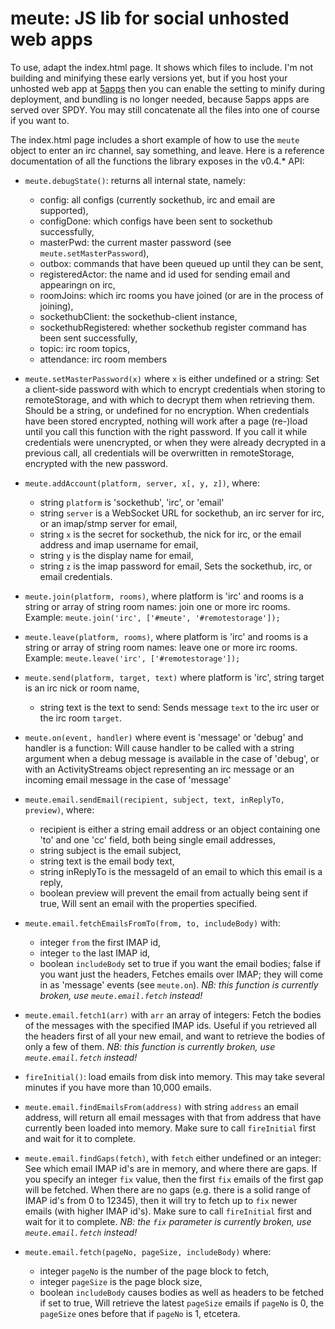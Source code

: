 meute: JS lib for social unhosted web apps
======

To use, adapt the index.html page. It shows which files to include.
I'm not building and minifying these early versions yet, but if you
host your unhosted web app at [5apps](https://5apps.com/) then you
can enable the setting to minify during deployment, and bundling is
no longer needed, because 5apps apps are served over SPDY. You may
still concatenate all the files into one of course if you want to.

The index.html page includes a short example of how to use the `meute`
object to enter an irc channel, say something, and leave. Here is a
reference documentation of all the functions the library exposes in
the v0.4.* API:

* `meute.debugState()`: returns all internal state, namely:
  *  config: all configs (currently sockethub, irc and email are supported),
  *  configDone: which configs have been sent to sockethub successfully,
  *  masterPwd: the current master password (see `meute.setMasterPassword`),
  *  outbox: commands that have been queued up until they can be sent,
  *  registeredActor: the name and id used for sending email and appearingn on irc,
  *  roomJoins: which irc rooms you have joined (or are in the process of joining),
  *  sockethubClient: the sockethub-client instance,
  *  sockethubRegistered: whether sockethub register command has been sent successfully,
  *  topic: irc room topics,
  *  attendance: irc room members

* `meute.setMasterPassword(x)` where `x` is either undefined or a string: Set a
  client-side password with which to encrypt credentials when storing to remoteStorage,
  and with which to decrypt them when retrieving them. Should be a string, or undefined
  for no encryption. When credentials have been stored encrypted, nothing will work
  after a page (re-)load until you call this function with the right password. If you
  call it while credentials were unencrypted, or when they were already decrypted in a
  previous call, all credentials will be overwritten in remoteStorage, encrypted with
  the new password.

* `meute.addAccount(platform, server, x[, y, z])`, where:
  * string `platform` is 'sockethub', 'irc', or 'email'
  * string `server` is a WebSocket URL for sockethub, an irc server for irc, or an imap/stmp server for email,
  * string `x` is the secret for sockethub, the nick for irc, or the email address and imap username for email,
  * string `y` is the display name for email,
  * string `z` is the imap password for email,
  Sets the sockethub, irc, or email credentials.

* `meute.join(platform, rooms)`, where platform is 'irc' and rooms is a string or array of string room names:
  join one or more irc rooms. Example: `meute.join('irc', ['#meute', '#remotestorage']);`

* `meute.leave(platform, rooms)`, where platform is 'irc' and rooms is a string or array of string room names:
  leave one or more irc rooms. Example: `meute.leave('irc', ['#remotestorage']);`

* `meute.send(platform, target, text)` where platform is 'irc', string target is an irc nick or room name,
  * string text is the text to send:
  Sends message `text` to the irc user or the irc room `target`.

* `meute.on(event, handler)` where event is 'message' or 'debug' and handler is a function:
  Will cause handler to be called with a string argument when a debug message is available in the case of 'debug',
  or with an ActivityStreams object representing an irc message or an incoming email message in the case of 'message'

* `meute.email.sendEmail(recipient, subject, text, inReplyTo, preview)`, where:
  * recipient is either a string email address or an object containing one 'to' and one 'cc' field, both being single
    email addresses,
  * string subject is the email subject,
  * string text is the email body text,
  * string inReplyTo is the messageId of an email to which this email is a reply,
  * boolean preview will prevent the email from actually being sent if true,
  Will sent an email with the properties specified.

* `meute.email.fetchEmailsFromTo(from, to, includeBody)` with:
  * integer `from` the first IMAP id,
  * integer `to` the last IMAP id,
  * boolean `includeBody` set to true if you want the email bodies; false if you want just the headers,
  Fetches emails over IMAP; they will come in as 'message' events (see `meute.on`). *NB: this function is
  currently broken, use `meute.email.fetch` instead!*

* `meute.email.fetch1(arr)` with `arr` an array of integers:
  Fetch the bodies of the messages with the specified IMAP ids. Useful if you retrieved all the headers first of
  all your new email, and want to retrieve the bodies of only a few of them. *NB: this function is
  currently broken, use `meute.email.fetch` instead!*

* `fireInitial()`: load emails from disk into memory. This may take several minutes if you have more than 10,000 emails.

* `meute.email.findEmailsFrom(address)` with string `address` an email address, will return all email messages with
  that from address that have currently been loaded into memory. Make sure to call `fireInitial` first and wait for
  it to complete.

* `meute.email.findGaps(fetch)`, with `fetch` either undefined or an integer: See which email IMAP id's are in memory,
  and where there are gaps. If you specify an integer `fix` value, then the first `fix` emails of the first gap will
  be fetched. When there are no gaps (e.g. there is a solid range of IMAP id's from 0 to 12345), then it will try to
  fetch up to `fix` newer emails (with higher IMAP id's). Make sure to call `fireInitial` first and wait for it to
  complete. *NB: the `fix` parameter is currently broken, use `meute.email.fetch` instead!*

* `meute.email.fetch(pageNo, pageSize, includeBody)` where:
  * integer `pageNo` is the number of the page block to fetch,
  * integer `pageSize` is the page block size,
  * boolean `includeBody` causes bodies as well as headers to be fetched if set to true,
  Will retrieve the latest `pageSize` emails if `pageNo` is 0, the `pageSize` ones before that if `pageNo` is 1, etcetera.
